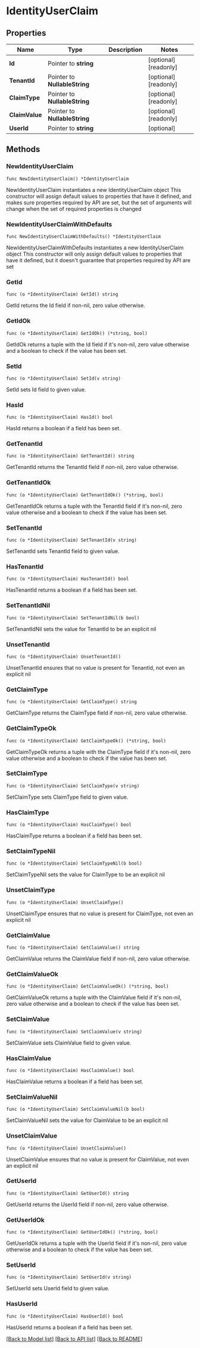 # IdentityUserClaim

## Properties

Name | Type | Description | Notes
------------ | ------------- | ------------- | -------------
**Id** | Pointer to **string** |  | [optional] [readonly] 
**TenantId** | Pointer to **NullableString** |  | [optional] [readonly] 
**ClaimType** | Pointer to **NullableString** |  | [optional] [readonly] 
**ClaimValue** | Pointer to **NullableString** |  | [optional] [readonly] 
**UserId** | Pointer to **string** |  | [optional] 

## Methods

### NewIdentityUserClaim

`func NewIdentityUserClaim() *IdentityUserClaim`

NewIdentityUserClaim instantiates a new IdentityUserClaim object
This constructor will assign default values to properties that have it defined,
and makes sure properties required by API are set, but the set of arguments
will change when the set of required properties is changed

### NewIdentityUserClaimWithDefaults

`func NewIdentityUserClaimWithDefaults() *IdentityUserClaim`

NewIdentityUserClaimWithDefaults instantiates a new IdentityUserClaim object
This constructor will only assign default values to properties that have it defined,
but it doesn't guarantee that properties required by API are set

### GetId

`func (o *IdentityUserClaim) GetId() string`

GetId returns the Id field if non-nil, zero value otherwise.

### GetIdOk

`func (o *IdentityUserClaim) GetIdOk() (*string, bool)`

GetIdOk returns a tuple with the Id field if it's non-nil, zero value otherwise
and a boolean to check if the value has been set.

### SetId

`func (o *IdentityUserClaim) SetId(v string)`

SetId sets Id field to given value.

### HasId

`func (o *IdentityUserClaim) HasId() bool`

HasId returns a boolean if a field has been set.

### GetTenantId

`func (o *IdentityUserClaim) GetTenantId() string`

GetTenantId returns the TenantId field if non-nil, zero value otherwise.

### GetTenantIdOk

`func (o *IdentityUserClaim) GetTenantIdOk() (*string, bool)`

GetTenantIdOk returns a tuple with the TenantId field if it's non-nil, zero value otherwise
and a boolean to check if the value has been set.

### SetTenantId

`func (o *IdentityUserClaim) SetTenantId(v string)`

SetTenantId sets TenantId field to given value.

### HasTenantId

`func (o *IdentityUserClaim) HasTenantId() bool`

HasTenantId returns a boolean if a field has been set.

### SetTenantIdNil

`func (o *IdentityUserClaim) SetTenantIdNil(b bool)`

 SetTenantIdNil sets the value for TenantId to be an explicit nil

### UnsetTenantId
`func (o *IdentityUserClaim) UnsetTenantId()`

UnsetTenantId ensures that no value is present for TenantId, not even an explicit nil
### GetClaimType

`func (o *IdentityUserClaim) GetClaimType() string`

GetClaimType returns the ClaimType field if non-nil, zero value otherwise.

### GetClaimTypeOk

`func (o *IdentityUserClaim) GetClaimTypeOk() (*string, bool)`

GetClaimTypeOk returns a tuple with the ClaimType field if it's non-nil, zero value otherwise
and a boolean to check if the value has been set.

### SetClaimType

`func (o *IdentityUserClaim) SetClaimType(v string)`

SetClaimType sets ClaimType field to given value.

### HasClaimType

`func (o *IdentityUserClaim) HasClaimType() bool`

HasClaimType returns a boolean if a field has been set.

### SetClaimTypeNil

`func (o *IdentityUserClaim) SetClaimTypeNil(b bool)`

 SetClaimTypeNil sets the value for ClaimType to be an explicit nil

### UnsetClaimType
`func (o *IdentityUserClaim) UnsetClaimType()`

UnsetClaimType ensures that no value is present for ClaimType, not even an explicit nil
### GetClaimValue

`func (o *IdentityUserClaim) GetClaimValue() string`

GetClaimValue returns the ClaimValue field if non-nil, zero value otherwise.

### GetClaimValueOk

`func (o *IdentityUserClaim) GetClaimValueOk() (*string, bool)`

GetClaimValueOk returns a tuple with the ClaimValue field if it's non-nil, zero value otherwise
and a boolean to check if the value has been set.

### SetClaimValue

`func (o *IdentityUserClaim) SetClaimValue(v string)`

SetClaimValue sets ClaimValue field to given value.

### HasClaimValue

`func (o *IdentityUserClaim) HasClaimValue() bool`

HasClaimValue returns a boolean if a field has been set.

### SetClaimValueNil

`func (o *IdentityUserClaim) SetClaimValueNil(b bool)`

 SetClaimValueNil sets the value for ClaimValue to be an explicit nil

### UnsetClaimValue
`func (o *IdentityUserClaim) UnsetClaimValue()`

UnsetClaimValue ensures that no value is present for ClaimValue, not even an explicit nil
### GetUserId

`func (o *IdentityUserClaim) GetUserId() string`

GetUserId returns the UserId field if non-nil, zero value otherwise.

### GetUserIdOk

`func (o *IdentityUserClaim) GetUserIdOk() (*string, bool)`

GetUserIdOk returns a tuple with the UserId field if it's non-nil, zero value otherwise
and a boolean to check if the value has been set.

### SetUserId

`func (o *IdentityUserClaim) SetUserId(v string)`

SetUserId sets UserId field to given value.

### HasUserId

`func (o *IdentityUserClaim) HasUserId() bool`

HasUserId returns a boolean if a field has been set.


[[Back to Model list]](../README.md#documentation-for-models) [[Back to API list]](../README.md#documentation-for-api-endpoints) [[Back to README]](../README.md)


